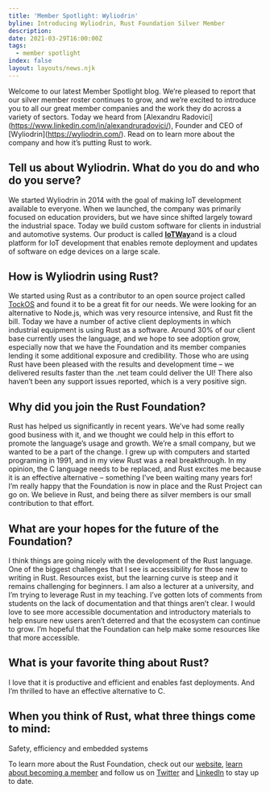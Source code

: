 ```yaml
---
title: 'Member Spotlight: Wyliodrin'
byline: Introducing Wyliodrin, Rust Foundation Silver Member
description:
date: 2021-03-29T16:00:00Z
tags:
  - member spotlight
index: false
layout: layouts/news.njk
---
```

Welcome to our latest Member Spotlight blog. We’re pleased to report that our silver member roster continues to grow, and we’re excited to introduce you to all our great member companies and the work they do across a variety of sectors. Today we heard from \[Alexandru Radovici\](https://www.linkedin.com/in/alexandruradovici/), Founder and CEO of \[Wyliodrin\](https://wyliodrin.com/). Read on to learn more about the company and how it’s putting Rust to work.

## **Tell us about Wyliodrin. What do you do and who do you serve?**

We started Wyliodrin in 2014 with the goal of making IoT development available to everyone. When we launched, the company was primarily focused on education providers, but we have since shifted largely toward the industrial space. Today we build custom software for clients in industrial and automotive systems. Our product is called <u><strong>IoTWay</strong></u>and is a cloud platform for IoT development that enables remote deployment and updates of software on edge devices on a large scale.

## **How is Wyliodrin using Rust?**

We started using Rust as a contributor to an open source project called <u>TockOS</u> and found it to be a great fit for our needs. We were looking for an alternative to Node.js, which was very resource intensive, and Rust fit the bill. Today we have a number of active client deployments in which industrial equipment is using Rust as a software. Around 30% of our client base currently uses the language, and we hope to see adoption grow, especially now that we have the Foundation and its member companies lending it some additional exposure and credibility. Those who are using Rust have been pleased with the results and development time – we delivered results faster than the .net team could deliver the UI\! There also haven’t been any support issues reported, which is a very positive sign.

## **Why did you join the Rust Foundation?**

Rust has helped us significantly in recent years. We’ve had some really good business with it, and we thought we could help in this effort to promote the language’s usage and growth. We’re a small company, but we wanted to be a part of the change. I grew up with computers and started programing in 1991, and in my view Rust was a real breakthrough. In my opinion, the C language needs to be replaced, and Rust excites me because it is an effective alternative – something I’ve been waiting many years for\!&nbsp; I’m really happy that the Foundation is now in place and the Rust Project can go on. We believe in Rust, and being there as silver members is our small contribution to that effort.

## **What are your hopes for the future of the Foundation?**

I think things are going nicely with the development of the Rust language. One of the biggest challenges that I see is accessibility for those new to writing in Rust. Resources exist, but the learning curve is steep and it remains challenging for beginners. I am also a lecturer at a university, and I’m trying to leverage Rust in my teaching. I’ve gotten lots of comments from students on the lack of documentation and that things aren’t clear. I would love to see more accessible documentation and introductory materials to help ensure new users aren’t deterred and that the ecosystem can continue to grow. I’m hopeful that the Foundation can help make some resources like that more accessible.

## **What is your favorite thing about Rust?**

I love that it is productive and efficient and enables fast deployments. And I’m thrilled to have an effective alternative to C.

## **When you think of Rust, what three things come to mind:**

Safety, efficiency and embedded systems

To learn more about the Rust Foundation, check out our&nbsp;<u>website</u>,&nbsp;<u>learn about becoming a member</u>&nbsp;and follow us on&nbsp;<u>Twitter</u>&nbsp;and&nbsp;<u>LinkedIn</u>&nbsp;to stay up to date.

